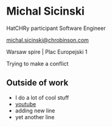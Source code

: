 # Michal Sicinski

HatCHRy participant Software Engineer

michal.sicinski@chrobinson.com

Warsaw spire | Plac Europejski 1


Trying to make a conflict

## Outside of work
- I do a lot of cool stuff
- [youtube](https://www.youtube.com/index) 
- adding new line 
- yet another line